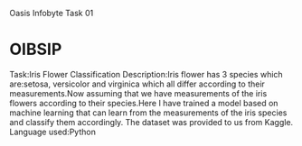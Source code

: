 Oasis Infobyte Task 01
# OIBSIP 
Task:Iris Flower Classification
Description:Iris flower has 3 species which are:setosa, versicolor and virginica which all differ according to their measurements.Now assuming that we have measurements of the iris flowers according to their species.Here I have trained a model based on machine learning that can learn from the measurements of the iris species and classify them accordingly. The dataset was provided to us from Kaggle.
Language used:Python

